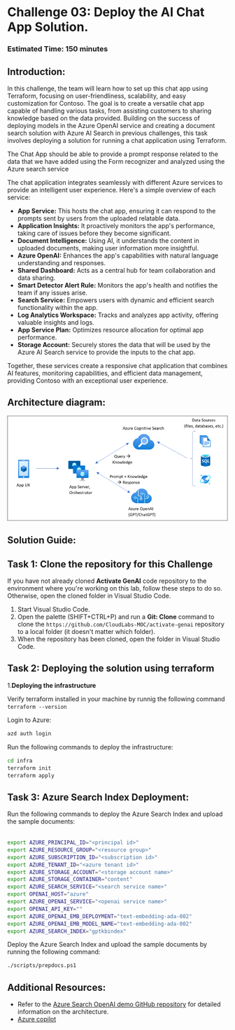 # Challenge 03:  Deploy the AI Chat App Solution.

### Estimated Time: 150 minutes

## Introduction:

In this challenge, the team will learn how to set up this chat app using Terraform, focusing on user-friendliness, scalability, and easy customization for Contoso. The goal is to create a versatile chat app capable of handling various tasks, from assisting customers to sharing knowledge based on the data provided. Building on the success of deploying models in the Azure OpenAI service and creating a document search solution with Azure AI Search in previous challenges, this task involves deploying a solution for running a chat application using Terraform.

The Chat App should be able to provide a prompt response related to the data that we have added using the Form recognizer and analyzed using the Azure search service

The chat application integrates seamlessly with different Azure services to provide an intelligent user experience. Here's a simple overview of each service:

- **App Service:** This hosts the chat app, ensuring it can respond to the prompts sent by users from the uploaded relatable data.
- **Application Insights:** It proactively monitors the app's performance, taking care of issues before they become significant.
- **Document Intelligence:** Using AI, it understands the content in uploaded documents, making user information more insightful.
- **Azure OpenAI:** Enhances the app's capabilities with natural language understanding and responses.
- **Shared Dashboard:** Acts as a central hub for team collaboration and data sharing.
- **Smart Detector Alert Rule:** Monitors the app's health and notifies the team if any issues arise.
- **Search Service:** Empowers users with dynamic and efficient search functionality within the app.
- **Log Analytics Workspace:** Tracks and analyzes app activity, offering valuable insights and logs.
- **App Service Plan:** Optimizes resource allocation for optimal app performance.
- **Storage Account:** Securely stores the data that will be used by the Azure AI Search service to provide the inputs to the chat app.

Together, these services create a responsive chat application that combines AI features, monitoring capabilities, and efficient data management, providing Contoso with an exceptional user experience.


## Architecture diagram:

![](../media/appcomponents.png)


## Solution Guide:

## Task 1: Clone the repository for this Challenge

If you have not already cloned **Activate GenAI** code repository to the environment where you're working on this lab, follow these steps to do so. Otherwise, open the cloned folder in Visual Studio Code.

1. Start Visual Studio Code.
2. Open the palette (SHIFT+CTRL+P) and run a **Git: Clone** command to clone the `https://github.com/CloudLabs-MOC/activate-genai` repository to a local folder (it doesn't matter which folder).
3. When the repository has been cloned, open the folder in Visual Studio Code.

## Task 2: Deploying the solution using terraform

1.**Deploying the infrastructure**

Verify terraform installed in your machine by runnig the following command `terraform --version`

Login to Azure:

```bash
azd auth login 
```

Run the following commands to deploy the infrastructure:

```bash
cd infra
terraform init
terraform apply
```

## Task 3: Azure Search Index Deployment:


Run the following commands to deploy the Azure Search Index and upload the sample documents:

```bash

export AZURE_PRINCIPAL_ID="<principal id>"
export AZURE_RESOURCE_GROUP="<resource group>" 
export AZURE_SUBSCRIPTION_ID="<subscription id>"
export AZURE_TENANT_ID="<azure tenant id>"
export AZURE_STORAGE_ACCOUNT="<storage account name>"
export AZURE_STORAGE_CONTAINER="content"
export AZURE_SEARCH_SERVICE="<search service name>"
export OPENAI_HOST="azure"
export AZURE_OPENAI_SERVICE="<openai service name>"
export OPENAI_API_KEY=""
export AZURE_OPENAI_EMB_DEPLOYMENT="text-embedding-ada-002"
export AZURE_OPENAI_EMB_MODEL_NAME="text-embedding-ada-002"
export AZURE_SEARCH_INDEX="gptkbindex"
```


Deploy the Azure Search Index and upload the sample documents by running the following command:

```bash
./scripts/prepdocs.ps1
```


## Additional Resources:

-  Refer to the  [Azure Search OpenAI demo GitHub repository](https://github.com/cmendible/azure-search-openai-demo) for detailed information on the architecture.
-  [Azure copilot](https://learn.microsoft.com/en-us/azure/copilot/overview)

